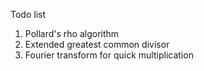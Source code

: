 Todo list

1. Pollard's rho algorithm
2. Extended greatest common divisor
3. Fourier transform for quick multiplication

